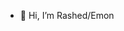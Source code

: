 - 👋 Hi, I’m Rashed/Emon
<!---
emon29959/emon29959 is a ✨ special ✨ repository because its `README.md` (this file) appears on your GitHub profile.
You can click the Preview link to take a look at your changes.
--->
